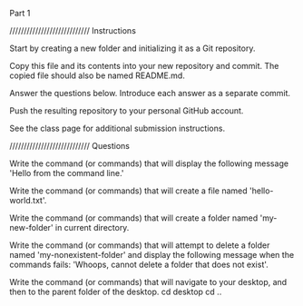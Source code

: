 Part 1

////////////////////////////
Instructions

Start by creating a new folder and initializing it as a Git repository.

Copy this file and its contents into your new repository and commit. The copied file should also be named README.md.

Answer the questions below. Introduce each answer as a separate commit.

Push the resulting repository to your personal GitHub account.

See the class page for additional submission instructions.

////////////////////////////
Questions

Write the command (or commands) that will display the following message 'Hello from the command line.'

Write the command (or commands) that will create a file named 'hello-world.txt'.

Write the command (or commands) that will create a folder named 'my-new-folder' in current directory.

Write the command (or commands) that will attempt to delete a folder named 'my-nonexistent-folder' and display the following message when the commands fails: 'Whoops, cannot delete a folder that does not exist'.

Write the command (or commands) that will navigate to your desktop, and then to the parent folder of the desktop.
cd desktop
cd ..
